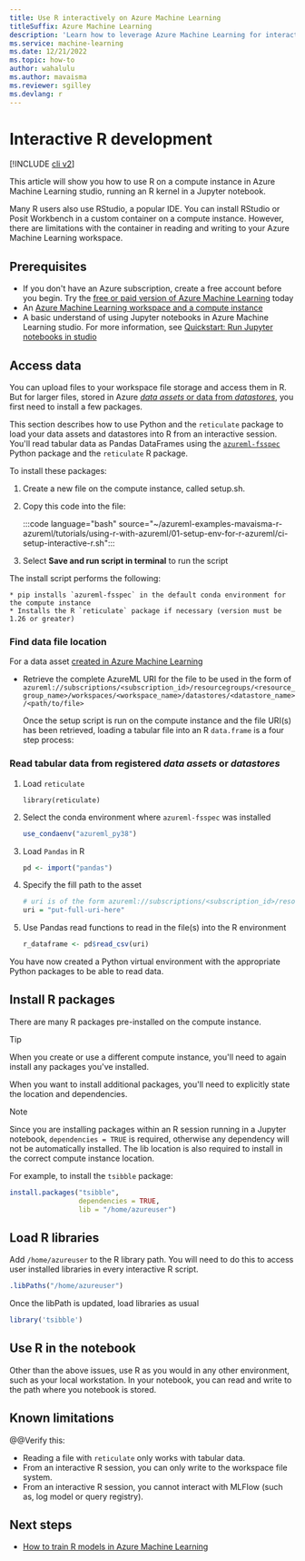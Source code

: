```yaml
---
title: Use R interactively on Azure Machine Learning
titleSuffix: Azure Machine Learning
description: 'Learn how to leverage Azure Machine Learning for interactive R work'
ms.service: machine-learning
ms.date: 12/21/2022
ms.topic: how-to
author: wahalulu
ms.author: mavaisma
ms.reviewer: sgilley
ms.devlang: r
---
```


# Interactive R development

[!INCLUDE [cli v2](../../includes/machine-learning-cli-v2.md)]

This article will show you how to use R on a compute instance in Azure Machine Learning studio, running an R kernel in a Jupyter notebook.

Many R users also use RStudio, a popular IDE. You can install RStudio or Posit Workbench in a custom container on a compute instance.  However, there are limitations with the container in reading and writing to your Azure Machine Learning workspace.  

## Prerequisites

- If you don't have an Azure subscription, create a free account before you begin. Try the [free or paid version of Azure Machine Learning](https://azure.microsoft.com/free/) today
- An [Azure Machine Learning workspace and a compute instance](quickstart-create-resources.md)
- A basic understand of using Jupyter notebooks in Azure Machine Learning studio.  For more information, see [Quickstart: Run Jupyter notebooks in studio](quickstart-run-notebooks.md)

## Access data

You can upload files to your workspace file storage and access them in R.  But for larger files, stored in Azure [_data assets_ or data from _datastores_](concept-data.md), you first need to install a few packages.

This section describes how to use Python and the `reticulate` package to load your data assets and datastores into R from an interactive session. You'll read tabular data as Pandas DataFrames using the [`azureml-fsspec`](https://learn.microsoft.com/en-us/python/api/azure-ai-mlfs/azure.ai.mlfs.spec?view=azure-ml-py) Python package and the `reticulate` R package. 

To install these packages:

1. Create a new file on the compute instance, called setup.sh.  
1. Copy this code into the file:

    :::code language="bash" source="~/azureml-examples-mavaisma-r-azureml/tutorials/using-r-with-azureml/01-setup-env-for-r-azureml/ci-setup-interactive-r.sh":::

1. Select  **Save and run script in terminal** to run the script

The install script performs the following:

	* pip installs `azureml-fsspec` in the default conda environment for the compute instance
	* Installs the R `reticulate` package if necessary (version must be 1.26 or greater)

### Find data file location

For a data asset [created in Azure Machine Learning](how-to-create-data-assets.md?tabs=cli#create-a-uri_file-data-asset)
* Retrieve the complete AzureML URI for the file to be used in the form of `azureml://subscriptions/<subscription_id>/resourcegroups/<resource_group_name>/workspaces/<workspace_name>/datastores/<datastore_name>/<path/to/file>`
	


	Once the setup script is run on the compute instance and the file URI(s) has been retrieved, loading a tabular file into an R `data.frame` is a four step process:

### Read tabular data from registered _data assets_ or _datastores_

1. Load `reticulate`
    
    ```
    library(reticulate)
    ```

1. Select the conda environment where `azureml-fsspec` was installed

    ```r
    use_condaenv("azureml_py38")
    ```

1. Load `Pandas` in R

    ```r
    pd <- import("pandas")
    ```
1. Specify the fill path to the asset

    ```r
    # uri is of the form azureml://subscriptions/<subscription_id>/resourcegroups/<resource_group_name>/workspaces/<workspace_name>/datastores/<datastore_name>/<path/to/file>. 
	uri = "put-full-uri-here"
	```

1. Use Pandas read functions to read in the file(s) into the R environment

    ```r
    r_dataframe <- pd$read_csv(uri)
    ```

You have now created a Python virtual environment with the appropriate Python packages to be able to read data.

## Install R packages

There are many R packages pre-installed on the compute instance.

> [!TIP]
> When you create or use a different compute instance, you'll need to again install any packages you've installed.

When you want to install additional packages, you'll need to explicitly state the location and dependencies.

> [!NOTE]
> Since you are installing packages within an R session running in a Jupyter notebook, `dependencies = TRUE` is required, otherwise any dependency will not be automatically installed. The lib location is also required to install in the correct compute instance location.

For example, to install the `tsibble` package:

```r
install.packages("tsibble", 
                 dependencies = TRUE,
                 lib = "/home/azureuser")
```

## Load R libraries

Add `/home/azureuser` to the R library path. You will need to do this to access user installed libraries in every interactive R script.

```r
.libPaths("/home/azureuser")
```

Once the libPath is updated, load libraries as usual

```r
library('tsibble')
```

## Use R in the notebook

Other than the above issues, use R as you would in any other environment, such as your local workstation.  In your notebook, you can read and write to the path where you notebook is stored.

## Known limitations

@@Verify this: 
- Reading a file with `reticulate` only works with tabular data.
- From an interactive R session, you can only write to the workspace file system.
- From an interactive R session, you cannot interact with MLFlow (such as, log model or query registry).


## Next steps

* [How to train R models in Azure Machine Learning](how-to-razureml-train-model.md)